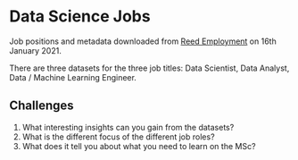# Data Science Jobs

Job positions and metadata downloaded from [Reed Employment](https://www.reed.co.uk/) on 16th January 2021.

There are three datasets for the three job titles: Data Scientist, Data Analyst, Data / Machine Learning Engineer.

## Challenges

1. What interesting insights can you gain from the datasets?
2. What is the different focus of the different job roles?
3. What does it tell you about what you need to learn on the MSc?
